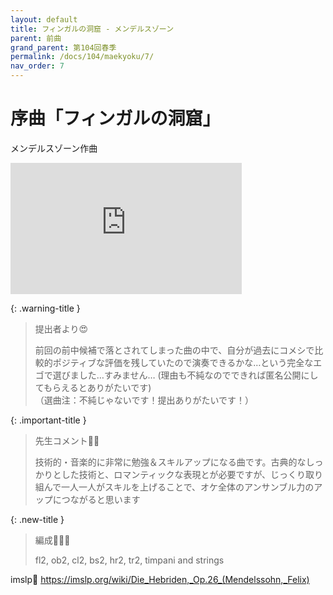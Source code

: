 ```yaml
---
layout: default
title: フィンガルの洞窟 - メンデルスゾーン
parent: 前曲
grand_parent: 第104回春季
permalink: /docs/104/maekyoku/7/
nav_order: 7
---
```


# 序曲「フィンガルの洞窟」

メンデルスゾーン作曲

<iframe width="370" height="210" src="https://www.youtube.com/embed/5ptwyikPgLk?si=tAMG76h8btx5Xj3E" title="YouTube video player" frameborder="0" allow="accelerometer; autoplay; clipboard-write; encrypted-media; gyroscope; picture-in-picture; web-share" allowfullscreen></iframe>

{: .warning-title }
> 提出者より😍
>
> 前回の前中候補で落とされてしまった曲の中で、自分が過去にコメシで比較的ポジティブな評価を残していたので演奏できるかな…という完全なエゴで選びました…すみません…
(理由も不純なのでできれば匿名公開にしてもらえるとありがたいです)<br>（選曲注：不純じゃないです！提出ありがたいです！）

{: .important-title }
> 先生コメント🤵‍♂️
>
> 技術的・音楽的に非常に勉強＆スキルアップになる曲です。古典的なしっかりとした技術と、ロマンティックな表現とが必要ですが、じっくり取り組んで一人一人がスキルを上げることで、オケ全体のアンサンブル力のアップにつながると思います

{: .new-title }
> 編成🎻🎺🥁
>
> fl2, ob2, cl2, bs2, hr2, tr2, timpani and strings

imslp🎼
<a href="https://imslp.org/wiki/Die_Hebriden,_Op.26_(Mendelssohn,_Felix)">https://imslp.org/wiki/Die_Hebriden,_Op.26_(Mendelssohn,_Felix)</a>